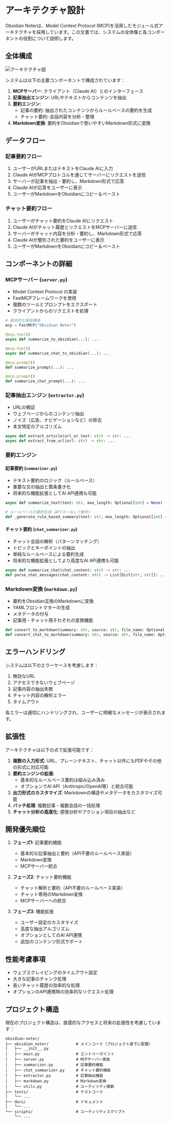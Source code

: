 # アーキテクチャ設計

Obsidian Noterは、Model Context Protocol (MCP)を活用したモジュール式アーキテクチャを採用しています。この文書では、システムの全体像と各コンポーネントの役割について説明します。

## 全体構成

![アーキテクチャ図](../assets/architecture.png)

システムは以下の主要コンポーネントで構成されています：

1. **MCPサーバー**: クライアント（Claude AI）とのインターフェース
2. **記事抽出エンジン**: URLやテキストからコンテンツを抽出
3. **要約エンジン**: 
   - 記事の要約: 抽出されたコンテンツからルールベースの要約を生成
   - チャット要約: 会話内容を分析・整理
4. **Markdown変換**: 要約をObsidianで使いやすいMarkdown形式に変換

## データフロー

### 記事要約フロー
1. ユーザーがURLまたはテキストをClaude AIに入力
2. Claude AIがMCPプロトコルを通じてサーバーにリクエストを送信
3. サーバーが記事を抽出・要約し、Markdown形式で応答
4. Claude AIが応答をユーザーに表示
5. ユーザーがMarkdownをObsidianにコピー＆ペースト

### チャット要約フロー
1. ユーザーがチャット要約をClaude AIにリクエスト
2. Claude AIがチャット履歴とリクエストをMCPサーバーに送信
3. サーバーがチャット内容を分析・要約し、Markdown形式で応答
4. Claude AIが整形された要約をユーザーに表示
5. ユーザーがMarkdownをObsidianにコピー＆ペースト

## コンポーネントの詳細

### MCPサーバー (`server.py`)

- Model Context Protocol の実装
- FastMCPフレームワークを使用
- 複数のツールとプロンプトをエクスポート
- クライアントからのリクエストを処理

```python
# 基本的な実装構造
mcp = FastMCP("Obsidian Noter")

@mcp.tool()
async def summarize_to_obsidian(...): ...

@mcp.tool()
async def summarize_chat_to_obsidian(...): ...

@mcp.prompt()
def summarize_prompt(...): ...

@mcp.prompt()
def summarize_chat_prompt(...): ...
```

### 記事抽出エンジン (`extractor.py`)

- URLの検証
- ウェブページからのコンテンツ抽出
- ノイズ（広告、ナビゲーションなど）の除去
- 本文特定のアルゴリズム

```python
async def extract_article(url_or_text: str) -> str: ...
async def extract_from_url(url: str) -> str: ...
```

### 要約エンジン

#### 記事要約 (`summarizer.py`)

- テキスト要約のロジック（ルールベース）
- 重要な文の抽出と箇条書き化
- 将来的な機能拡張としてAI API連携も可能

```python
async def summarize_text(text: str, max_length: Optional[int] = None) -> str: ...

# ルールベースの要約生成（APIキーなしで動作）
def _generate_rule_based_summary(text: str, max_length: Optional[int] = None) -> str: ...
```

#### チャット要約 (`chat_summarizer.py`)

- チャット会話の解析（パターンマッチング）
- トピックとキーポイントの抽出
- 単純なルールベースによる要約生成
- 将来的な機能拡張としてより高度なAI API連携も可能

```python
async def summarize_chat(chat_content: str) -> str: ...
def parse_chat_messages(chat_content: str) -> List[Dict[str, str]]: ...
```

### Markdown変換 (`markdown.py`)

- 要約をObsidian互換のMarkdownに変換
- YAMLフロントマターの生成
- メタデータの付与
- 記事用・チャット用それぞれの変換機能

```python
def convert_to_markdown(summary: str, source: str, file_name: Optional[str] = None) -> str: ...
def convert_chat_to_markdown(summary: str, source: str, file_name: Optional[str] = None) -> str: ...
```

## エラーハンドリング

システムは以下のエラーケースを考慮します：

1. 無効なURL
2. アクセスできないウェブページ
3. 記事内容の抽出失敗
4. チャット内容の解析エラー
5. タイムアウト

各エラーは適切にハンドリングされ、ユーザーに明確なメッセージが表示されます。

## 拡張性

アーキテクチャは以下の点で拡張可能です：

1. **複数の入力形式**: URL、プレーンテキスト、チャット以外にもPDFやその他の形式に対応可能
2. **要約エンジンの拡張**: 
   - 基本的なルールベース要約は組み込み済み
   - オプションでAI API（Anthropic/OpenAI等）と統合可能
3. **出力形式のカスタマイズ**: Markdownの構造やメタデータをカスタマイズ可能
4. **バッチ処理**: 複数記事・複数会話の一括処理
5. **チャット分析の高度化**: 感情分析やアクション項目の抽出など

## 開発優先順位

1. **フェーズ1**: 記事要約機能
   - 基本的な記事抽出と要約（API不要のルールベース実装）
   - Markdown変換
   - MCPサーバー統合

2. **フェーズ2**: チャット要約機能
   - チャット解析と要約（API不要のルールベース実装）
   - チャット専用のMarkdown変換
   - MCPサーバーへの統合

3. **フェーズ3**: 機能拡張
   - ユーザー設定のカスタマイズ
   - 高度な抽出アルゴリズム
   - オプションとしてのAI API連携
   - 追加のコンテンツ形式サポート

## 性能考慮事項

- ウェブスクレイピングのタイムアウト設定
- 大きな記事のチャンク処理
- 長いチャット履歴の効率的な処理
- オプションのAPI連携時の効率的なリクエスト処理

## プロジェクト構造

現在のプロジェクト構造は、直感的なアクセスと将来の拡張性を考慮しています：

```
obsidian-noter/
├── obsidian_noter/            # メインコード（プロジェクト直下に配置）
│   ├── __init__.py
│   ├── main.py                # エントリーポイント
│   ├── server.py              # MCPサーバー実装
│   ├── summarizer.py          # 記事要約機能
│   ├── chat_summarizer.py     # チャット要約機能
│   ├── extractor.py           # 記事抽出機能
│   ├── markdown.py            # Markdown変換
│   └── utils.py               # ユーティリティ関数
├── tests/                     # テストコード
│   └── ...
├── docs/                      # ドキュメント
│   └── ...
└── scripts/                   # ユーティリティスクリプト
    └── ...
```
